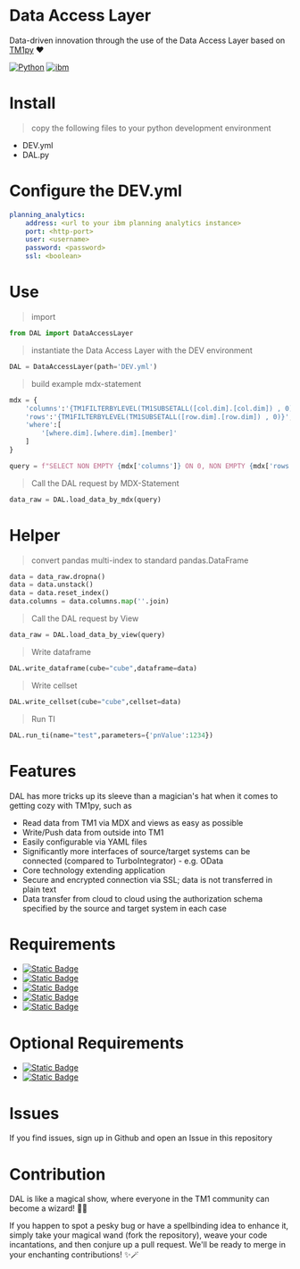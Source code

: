 # Data Access Layer 

Data-driven innovation through the use of the Data Access Layer based on [TM1py](https://github.com/cubewise-code/tm1py) ❤️

[![Python](https://img.shields.io/badge/python-3670A0?style=for-the-badge&logo=python&logoColor=ffdd54)](https://www.python.org/)
[![ibm](https://img.shields.io/badge/-PlanningAnalytics-052FAD?logo=ibm&style=for-the-badge)](https://www.ibm.com/de-de/products/planning-analytics?utm_content=SRCWW&p1=Search&p4=43700075197142448&p5=e&gclid=CjwKCAjwo9unBhBTEiwAipC11-CQKNzBaWXDT2LYKf345cWn_zRCW87X-ShO3_hRVHAlY3eXR_iCaRoC0t8QAvD_BwE&gclsrc=aw.ds)

Install
=======================
> copy the following files to your python development environment
- DEV.yml
- DAL.py

Configure the DEV.yml
=======================
```yaml
planning_analytics:
    address: <url to your ibm planning analytics instance>
    port: <http-port>
    user: <username>
    password: <password>
    ssl: <boolean>
```

Use
=======================
> import

``` python
from DAL import DataAccessLayer
```

> instantiate the Data Access Layer with the DEV environment
``` python
DAL = DataAccessLayer(path='DEV.yml')
```

> build example mdx-statement
``` python
mdx = {
    'columns':'{TM1FILTERBYLEVEL(TM1SUBSETALL([col.dim].[col.dim]) , 0)}',
    'rows':'{TM1FILTERBYLEVEL(TM1SUBSETALL([row.dim].[row.dim]) , 0)}',
    'where':[
        '[where.dim].[where.dim].[member]'
    ]
}

query = f"SELECT NON EMPTY {mdx['columns']} ON 0, NON EMPTY {mdx['rows']} ON 1 FROM [cube] WHERE ({','.join(mdx['where'])})"
```

> Call the DAL request by MDX-Statement
``` python
data_raw = DAL.load_data_by_mdx(query)
```

Helper
=======================

> convert pandas multi-index to standard pandas.DataFrame
``` python
data = data_raw.dropna()
data = data.unstack()
data = data.reset_index()
data.columns = data.columns.map(''.join)
```

> Call the DAL request by View
``` python
data_raw = DAL.load_data_by_view(query)
```

>  Write dataframe
``` python
DAL.write_dataframe(cube="cube",dataframe=data)
```

>  Write cellset
``` python
DAL.write_cellset(cube="cube",cellset=data)
```

> Run TI
``` python
DAL.run_ti(name="test",parameters={'pnValue':1234})
```

Features
=======================

DAL has more tricks up its sleeve than a magician's hat when it comes to getting cozy with TM1py, such as

- Read data from TM1 via MDX and views as easy as possible
- Write/Push data from outside into TM1
- Easily configurable via YAML files
- Significantly more interfaces of source/target systems can be connected (compared to TurboIntegrator) - e.g. OData
- Core technology extending application
- Secure and encrypted connection via SSL; data is not transferred in plain text
- Data transfer from cloud to cloud using the authorization schema specified by the source and target system in each case

Requirements
=======================

- [![Static Badge](https://img.shields.io/badge/Python-3.7-yellow)](https://www.python.org/)
- [![Static Badge](https://img.shields.io/badge/TM1py-1.11.3-yellow)](https://pypi.org/project/TM1py/)
- [![Static Badge](https://img.shields.io/badge/requests-2.31.0-yellow)](https://pypi.org/project/requests/)
- [![Static Badge](https://img.shields.io/badge/typing_extensions-4.7.1-yellow)](https://pypi.org/project/typing-extensions/)
- [![Static Badge](https://img.shields.io/badge/IBM_Planning_Analytics-11-blue)](https://www.ibm.com/de-de/products/planning-analytics?utm_content=SRCWW&p1=Search&p4=43700075197142448&p5=e&gclid=CjwKCAjwo9unBhBTEiwAipC11-CQKNzBaWXDT2LYKf345cWn_zRCW87X-ShO3_hRVHAlY3eXR_iCaRoC0t8QAvD_BwE&gclsrc=aw.ds)

Optional Requirements
=======================

- [![Static Badge](https://img.shields.io/badge/pandas-2.1.0-yellow)](https://pypi.org/project/pandas/)
- [![Static Badge](https://img.shields.io/badge/requests_negotiate_sspi-0.5.2-yellow)](https://pypi.org/project/requests-negotiate-sspi/)

Issues
=======================

If you find issues, sign up in Github and open an Issue in this repository


Contribution
=======================

DAL is like a magical show, where everyone in the TM1 community can become a wizard! 🧙‍♂️

If you happen to spot a pesky bug or have a spellbinding idea to enhance it, simply take your magical wand (fork the repository), weave your code incantations, and then conjure up a pull request. We'll be ready to merge in your enchanting contributions! ✨🪄